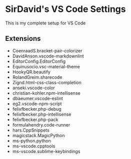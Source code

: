 # SirDavid's VS Code Settings

This is my complete setup for VS Code

## Extensions
* CoenraadS.bracket-pair-colorizer
* DavidAnson.vscode-markdownlint
* EditorConfig.EditorConfig
* Equinusocio.vsc-material-theme
* HookyQR.beautify
* RolandGreim.sharecode
* Zignd.html-css-class-completion
* anseki.vscode-color
* christian-kohler.npm-intellisense
* dbaeumer.vscode-eslint
* eg2.vscode-npm-script
* felixfbecker.php-debug
* felixfbecker.php-intellisense
* felixfbecker.php-pack
* formulahendry.code-runner
* hars.CppSnippets
* magicstack.MagicPython
* ms-python.python
* ms-vscode.cpptools
* ms-vscode.sublime-keybindings

